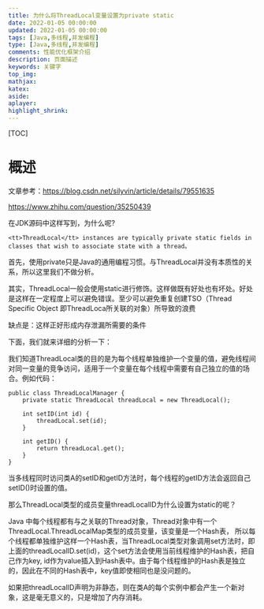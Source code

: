 ```yaml
---
title: 为什么将ThreadLocal变量设置为private static
date: 2022-01-05 00:00:00
updated: 2022-01-05 00:00:00
tags: [Java,多线程,并发编程]
type: [Java,多线程,并发编程]
comments: 性能优化框架介绍
description: 页面描述
keywords: 关键字
top_img:
mathjax:
katex:
aside:
aplayer:
highlight_shrink:
---
```


[TOC]

# 概述

文章参考：https://blog.csdn.net/silyvin/article/details/79551635

https://www.zhihu.com/question/35250439




在JDK源码中这样写到，为什么呢?

```
<tt>ThreadLocal</tt> instances are typically private static fields in classes that wish to associate state with a thread。
```

首先，使用private只是Java的通用编程习惯。与ThreadLocal并没有本质性的关系，所以这里我们不做分析。

其实，ThreadLocal一般会使用static进行修饰。这样做既有好处也有坏处。好处是这样在一定程度上可以避免错误。至少可以避免重复创建TSO（Thread Specific Object 即ThreadLoca所关联的对象）所导致的浪费

缺点是：这样正好形成内存泄漏所需要的条件

下面，我们就来详细的分析一下：

我们知道ThreadLocal类的目的是为每个线程单独维护一个变量的值，避免线程间对同一变量的竞争访问，适用于一个变量在每个线程中需要有自己独立的值的场合。例如代码：

```
public class ThreadLocalManager {
    private static ThreadLocal threadLocal = new ThreadLocal();
    
    int setID(int id) {
        threadLocal.set(id);
    }
    
    int getID() {
        return threadLocal.get();
    }
}
```

当多线程同时访问类A的setID和getID方法时，每个线程的getID方法会返回自己setID()时设置的值。

那么ThreadLocal类型的成员变量threadLocalID为什么设置为static的呢？

Java 中每个线程都有与之关联的Thread对象，Thread对象中有一个ThreadLocal.ThreadLocalMap类型的成员变量，该变量是一个Hash表， 所以每个线程都单独维护这样一个Hash表，当ThreadLocal类型对象调用set方法时，即上面的threadLocalID.set(id)，这个set方法会使用当前线程维护的Hash表，把自己作为key, id作为value插入到Hash表中。由于每个线程维护的Hash表是独立的，因此在不同的Hash表中，key值即使相同也是没问题的。

如果把threadLocalID声明为非静态，则在类A的每个实例中都会产生一个新对象，这是毫无意义的，只是增加了内存消耗。



